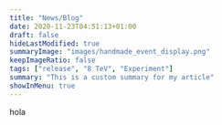 ```yaml
---
title: "News/Blog"
date: 2020-11-23T04:51:13+01:00
draft: false
hideLastModified: true
summaryImage: "images/handmade_event_display.png"
keepImageRatio: false
tags: ["release", "8 TeV", "Experiment"]
summary: "This is a custom summary for my article"
showInMenu: true
---
```


hola
